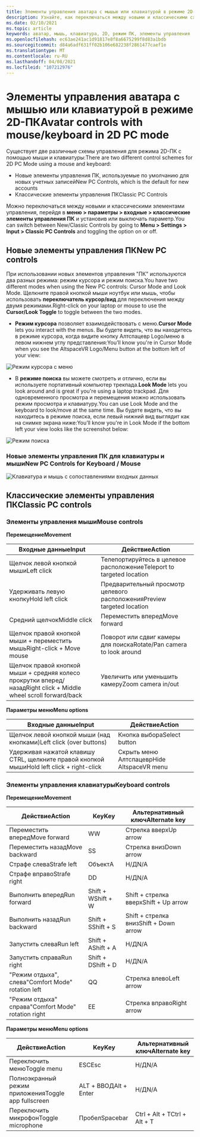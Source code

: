 ```yaml
---
title: Элементы управления аватара с мышью или клавиатурой в режиме 2D-ПК
description: Узнайте, как переключаться между новыми и классическими схемами управления для перемещения аватаров с помощью мыши и клавиатуры в режиме 2D-ПК.
ms.date: 02/10/2021
ms.topic: article
keywords: аватар, мышь, клавиатура, 2D, режим ПК, элементы управления
ms.openlocfilehash: ec63ae241ac1d91817e8f8a6675299f8d83a1bdb
ms.sourcegitcommit: d84a6adf631ff02b106e682238f2861477caef1e
ms.translationtype: MT
ms.contentlocale: ru-RU
ms.lasthandoff: 04/08/2021
ms.locfileid: "107212976"
---
```

# <a name="avatar-controls-with-mousekeyboard-in-2d-pc-mode"></a><span data-ttu-id="94b2b-104">Элементы управления аватара с мышью или клавиатурой в режиме 2D-ПК</span><span class="sxs-lookup"><span data-stu-id="94b2b-104">Avatar controls with mouse/keyboard in 2D PC mode</span></span>

<span data-ttu-id="94b2b-105">Существует две различные схемы управления для режима 2D-ПК с помощью мыши и клавиатуры:</span><span class="sxs-lookup"><span data-stu-id="94b2b-105">There are two different control schemes for 2D PC Mode using a mouse and keyboard:</span></span>
* <span data-ttu-id="94b2b-106">Новые элементы управления ПК, используемые по умолчанию для новых учетных записей</span><span class="sxs-lookup"><span data-stu-id="94b2b-106">New PC Controls, which is the default for new accounts</span></span>
* <span data-ttu-id="94b2b-107">Классические элементы управления ПК</span><span class="sxs-lookup"><span data-stu-id="94b2b-107">Classic PC Controls</span></span>

<span data-ttu-id="94b2b-108">Можно переключаться между новыми и классическими элементами управления, перейдя в **меню > параметры > входные > классические элементы управления ПК** и установив или выключать параметр.</span><span class="sxs-lookup"><span data-stu-id="94b2b-108">You can switch between New/Classic Controls by going to **Menu > Settings > Input > Classic PC Controls** and toggling the option on or off.</span></span>

## <a name="new-pc-controls"></a><span data-ttu-id="94b2b-109">Новые элементы управления ПК</span><span class="sxs-lookup"><span data-stu-id="94b2b-109">New PC controls</span></span>

<span data-ttu-id="94b2b-110">При использовании новых элементов управления "ПК" используются два разных режима: режим курсора и режим поиска.</span><span class="sxs-lookup"><span data-stu-id="94b2b-110">You have two different modes when using the New PC controls: Cursor Mode and Look Mode.</span></span> <span data-ttu-id="94b2b-111">Щелкните правой кнопкой мыши ноутбук или мышь, чтобы использовать **переключатель курсор/вид** для переключения между двумя режимами.</span><span class="sxs-lookup"><span data-stu-id="94b2b-111">Right-click on your laptop or mouse to use the **Cursor/Look Toggle** to toggle between the two modes.</span></span>

* <span data-ttu-id="94b2b-112">**Режим курсора** позволяет взаимодействовать с меню.</span><span class="sxs-lookup"><span data-stu-id="94b2b-112">**Cursor Mode** lets you interact with the menus.</span></span> <span data-ttu-id="94b2b-113">Вы будете видеть, что вы находитесь в режиме курсора, когда видите кнопку Алтспацевр Logo/меню в левом нижнем углу представления:</span><span class="sxs-lookup"><span data-stu-id="94b2b-113">You’ll know you're in Cursor Mode when you see the AltspaceVR Logo/Menu button at the bottom left of your view:</span></span>

![Режим курсора с меню](images/avatar-controls-img-01.png)

* <span data-ttu-id="94b2b-115">В **режиме поиска** вы можете смотреть и отлично, если вы используете портативный компьютер трекпада.</span><span class="sxs-lookup"><span data-stu-id="94b2b-115">**Look Mode** lets you look around and is great if you're using a laptop trackpad.</span></span> <span data-ttu-id="94b2b-116">Для одновременного просмотра и перемещения можно использовать режим просмотра и клавиатуру.</span><span class="sxs-lookup"><span data-stu-id="94b2b-116">You can use Look Mode and the keyboard to look/move at the same time.</span></span> <span data-ttu-id="94b2b-117">Вы будете видеть, что вы находитесь в режиме поиска, если левый нижний вид выглядит как на снимке экрана ниже:</span><span class="sxs-lookup"><span data-stu-id="94b2b-117">You’ll know you're in Look Mode if the bottom left your view looks like the screenshot below:</span></span>

![Режим поиска](images/avatar-controls-img-02.png)

### <a name="new-pc-controls-for-keyboard--mouse"></a><span data-ttu-id="94b2b-119">Новые элементы управления ПК для клавиатуры и мыши</span><span class="sxs-lookup"><span data-stu-id="94b2b-119">New PC Controls for Keyboard / Mouse</span></span>

![Клавиатура и мышь с сопоставлениями входных данных](images/avatar-controls-img-03.png)

## <a name="classic-pc-controls"></a><span data-ttu-id="94b2b-121">Классические элементы управления ПК</span><span class="sxs-lookup"><span data-stu-id="94b2b-121">Classic PC controls</span></span> 

### <a name="mouse-controls"></a><span data-ttu-id="94b2b-122">Элементы управления мыши</span><span class="sxs-lookup"><span data-stu-id="94b2b-122">Mouse controls</span></span>

<span data-ttu-id="94b2b-123">**Перемещение**</span><span class="sxs-lookup"><span data-stu-id="94b2b-123">**Movement**</span></span>

| <span data-ttu-id="94b2b-124">Входные данные</span><span class="sxs-lookup"><span data-stu-id="94b2b-124">Input</span></span> | <span data-ttu-id="94b2b-125">Действие</span><span class="sxs-lookup"><span data-stu-id="94b2b-125">Action</span></span> |
|---|---|
| <span data-ttu-id="94b2b-126">Щелчок левой кнопкой мыши</span><span class="sxs-lookup"><span data-stu-id="94b2b-126">Left click</span></span> | <span data-ttu-id="94b2b-127">Телепортируйтесь в целевое расположение</span><span class="sxs-lookup"><span data-stu-id="94b2b-127">Teleport to targeted location</span></span> |
| <span data-ttu-id="94b2b-128">Удерживать левую кнопку</span><span class="sxs-lookup"><span data-stu-id="94b2b-128">Hold left click</span></span> | <span data-ttu-id="94b2b-129">Предварительный просмотр целевого расположения</span><span class="sxs-lookup"><span data-stu-id="94b2b-129">Preview targeted location</span></span> |
| <span data-ttu-id="94b2b-130">Средний щелчок</span><span class="sxs-lookup"><span data-stu-id="94b2b-130">Middle click</span></span> | <span data-ttu-id="94b2b-131">Переместить вперед</span><span class="sxs-lookup"><span data-stu-id="94b2b-131">Move forward</span></span> |
| <span data-ttu-id="94b2b-132">Щелчок правой кнопкой мыши + переместить мышь</span><span class="sxs-lookup"><span data-stu-id="94b2b-132">Right-click + Move mouse</span></span> | <span data-ttu-id="94b2b-133">Поворот или сдвиг камеры для поиска</span><span class="sxs-lookup"><span data-stu-id="94b2b-133">Rotate/Pan camera to look around</span></span> |
| <span data-ttu-id="94b2b-134">Щелчок правой кнопкой мыши + средняя колесо прокрутки вперед/назад</span><span class="sxs-lookup"><span data-stu-id="94b2b-134">Right click + Middle wheel scroll forward/back</span></span> | <span data-ttu-id="94b2b-135">Увеличить или уменьшить камеру</span><span class="sxs-lookup"><span data-stu-id="94b2b-135">Zoom camera in/out</span></span> |

<span data-ttu-id="94b2b-136">**Параметры меню**</span><span class="sxs-lookup"><span data-stu-id="94b2b-136">**Menu options**</span></span>

| <span data-ttu-id="94b2b-137">Входные данные</span><span class="sxs-lookup"><span data-stu-id="94b2b-137">Input</span></span> | <span data-ttu-id="94b2b-138">Действие</span><span class="sxs-lookup"><span data-stu-id="94b2b-138">Action</span></span> |
|---|---|
| <span data-ttu-id="94b2b-139">Щелчок левой кнопкой мыши (над кнопками)</span><span class="sxs-lookup"><span data-stu-id="94b2b-139">Left click (over buttons)</span></span> | <span data-ttu-id="94b2b-140">Кнопка выбора</span><span class="sxs-lookup"><span data-stu-id="94b2b-140">Select button</span></span> |
| <span data-ttu-id="94b2b-141">Удерживая нажатой клавишу CTRL, щелкните правой кнопкой мыши</span><span class="sxs-lookup"><span data-stu-id="94b2b-141">Hold left click + right-click</span></span> | <span data-ttu-id="94b2b-142">Скрыть меню Алтспацевр</span><span class="sxs-lookup"><span data-stu-id="94b2b-142">Hide AltspaceVR menu</span></span> |

### <a name="keyboard-controls"></a><span data-ttu-id="94b2b-143">Элементы управления клавиатуры</span><span class="sxs-lookup"><span data-stu-id="94b2b-143">Keyboard controls</span></span>

<span data-ttu-id="94b2b-144">**Перемещение**</span><span class="sxs-lookup"><span data-stu-id="94b2b-144">**Movement**</span></span>

| <span data-ttu-id="94b2b-145">Действие</span><span class="sxs-lookup"><span data-stu-id="94b2b-145">Action</span></span> | <span data-ttu-id="94b2b-146">Key</span><span class="sxs-lookup"><span data-stu-id="94b2b-146">Key</span></span> | <span data-ttu-id="94b2b-147">Альтернативный ключ</span><span class="sxs-lookup"><span data-stu-id="94b2b-147">Alternate key</span></span> |
|---|---|---|
| <span data-ttu-id="94b2b-148">Переместить вперед</span><span class="sxs-lookup"><span data-stu-id="94b2b-148">Move forward</span></span> | <span data-ttu-id="94b2b-149">W</span><span class="sxs-lookup"><span data-stu-id="94b2b-149">W</span></span> | <span data-ttu-id="94b2b-150">Стрелка вверх</span><span class="sxs-lookup"><span data-stu-id="94b2b-150">Up arrow</span></span> |
| <span data-ttu-id="94b2b-151">Переместить назад</span><span class="sxs-lookup"><span data-stu-id="94b2b-151">Move backward</span></span> | <span data-ttu-id="94b2b-152">S</span><span class="sxs-lookup"><span data-stu-id="94b2b-152">S</span></span> | <span data-ttu-id="94b2b-153">Стрелка вниз</span><span class="sxs-lookup"><span data-stu-id="94b2b-153">Down arrow</span></span> |
| <span data-ttu-id="94b2b-154">Страфе слева</span><span class="sxs-lookup"><span data-stu-id="94b2b-154">Strafe left</span></span> | <span data-ttu-id="94b2b-155">Объект</span><span class="sxs-lookup"><span data-stu-id="94b2b-155">A</span></span> | <span data-ttu-id="94b2b-156">Н/Д</span><span class="sxs-lookup"><span data-stu-id="94b2b-156">N/A</span></span> |
| <span data-ttu-id="94b2b-157">Страфе вправо</span><span class="sxs-lookup"><span data-stu-id="94b2b-157">Strafe right</span></span> | <span data-ttu-id="94b2b-158">D</span><span class="sxs-lookup"><span data-stu-id="94b2b-158">D</span></span> | <span data-ttu-id="94b2b-159">Н/Д</span><span class="sxs-lookup"><span data-stu-id="94b2b-159">N/A</span></span> |
| <span data-ttu-id="94b2b-160">Выполнить вперед</span><span class="sxs-lookup"><span data-stu-id="94b2b-160">Run forward</span></span> | <span data-ttu-id="94b2b-161">Shift + W</span><span class="sxs-lookup"><span data-stu-id="94b2b-161">Shift + W</span></span> | <span data-ttu-id="94b2b-162">Shift + стрелка вверх</span><span class="sxs-lookup"><span data-stu-id="94b2b-162">Shift + Up arrow</span></span> |
| <span data-ttu-id="94b2b-163">Выполнить назад</span><span class="sxs-lookup"><span data-stu-id="94b2b-163">Run backward</span></span> | <span data-ttu-id="94b2b-164">Shift + S</span><span class="sxs-lookup"><span data-stu-id="94b2b-164">Shift + S</span></span> | <span data-ttu-id="94b2b-165">Shift + стрелка вниз</span><span class="sxs-lookup"><span data-stu-id="94b2b-165">Shift + Down arrow</span></span> |
| <span data-ttu-id="94b2b-166">Запустить слева</span><span class="sxs-lookup"><span data-stu-id="94b2b-166">Run left</span></span> | <span data-ttu-id="94b2b-167">Shift + A</span><span class="sxs-lookup"><span data-stu-id="94b2b-167">Shift + A</span></span> | <span data-ttu-id="94b2b-168">Н/Д</span><span class="sxs-lookup"><span data-stu-id="94b2b-168">N/A</span></span> |
| <span data-ttu-id="94b2b-169">Запустить справа</span><span class="sxs-lookup"><span data-stu-id="94b2b-169">Run right</span></span> | <span data-ttu-id="94b2b-170">Shift + D</span><span class="sxs-lookup"><span data-stu-id="94b2b-170">Shift + D</span></span> | <span data-ttu-id="94b2b-171">Н/Д</span><span class="sxs-lookup"><span data-stu-id="94b2b-171">N/A</span></span> |
| <span data-ttu-id="94b2b-172">"Режим отдыха", слева</span><span class="sxs-lookup"><span data-stu-id="94b2b-172">"Comfort Mode" rotation left</span></span> | <span data-ttu-id="94b2b-173">Q</span><span class="sxs-lookup"><span data-stu-id="94b2b-173">Q</span></span> | <span data-ttu-id="94b2b-174">Стрелка влево</span><span class="sxs-lookup"><span data-stu-id="94b2b-174">Left arrow</span></span> |
| <span data-ttu-id="94b2b-175">"Режим отдыха" справа</span><span class="sxs-lookup"><span data-stu-id="94b2b-175">"Comfort Mode" rotation right</span></span> | <span data-ttu-id="94b2b-176">E</span><span class="sxs-lookup"><span data-stu-id="94b2b-176">E</span></span> | <span data-ttu-id="94b2b-177">Стрелка вправо</span><span class="sxs-lookup"><span data-stu-id="94b2b-177">Right arrow</span></span> |

<span data-ttu-id="94b2b-178">**Параметры меню**</span><span class="sxs-lookup"><span data-stu-id="94b2b-178">**Menu options**</span></span>

| <span data-ttu-id="94b2b-179">Действие</span><span class="sxs-lookup"><span data-stu-id="94b2b-179">Action</span></span> | <span data-ttu-id="94b2b-180">Key</span><span class="sxs-lookup"><span data-stu-id="94b2b-180">Key</span></span> | <span data-ttu-id="94b2b-181">Альтернативный ключ</span><span class="sxs-lookup"><span data-stu-id="94b2b-181">Alternate key</span></span> |
|---|---|---|
| <span data-ttu-id="94b2b-182">Переключить меню</span><span class="sxs-lookup"><span data-stu-id="94b2b-182">Toggle menu</span></span> | <span data-ttu-id="94b2b-183">ESC</span><span class="sxs-lookup"><span data-stu-id="94b2b-183">Esc</span></span> | <span data-ttu-id="94b2b-184">Н/Д</span><span class="sxs-lookup"><span data-stu-id="94b2b-184">N/A</span></span> |
| <span data-ttu-id="94b2b-185">Полноэкранный режим приложения</span><span class="sxs-lookup"><span data-stu-id="94b2b-185">Toggle app fullscreen</span></span> | <span data-ttu-id="94b2b-186">ALT + ВВОД</span><span class="sxs-lookup"><span data-stu-id="94b2b-186">Alt + Enter</span></span> | <span data-ttu-id="94b2b-187">Н/Д</span><span class="sxs-lookup"><span data-stu-id="94b2b-187">N/A</span></span> |
| <span data-ttu-id="94b2b-188">Переключить микрофон</span><span class="sxs-lookup"><span data-stu-id="94b2b-188">Toggle microphone</span></span> | <span data-ttu-id="94b2b-189">Пробел</span><span class="sxs-lookup"><span data-stu-id="94b2b-189">Spacebar</span></span> | <span data-ttu-id="94b2b-190">Ctrl + Alt + T</span><span class="sxs-lookup"><span data-stu-id="94b2b-190">Ctrl + Alt + T</span></span> |